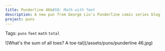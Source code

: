 ```yaml
---
title: Punderline 46&#58; Math with feet
description: A new pun from George Liu's Punderline comic series blog
project: puns
---
```

Tags: `puns` `feet` `math` `total`

![What's the sum of all toes? A toe-tal](/assets/puns/punderline 46.jpg)
